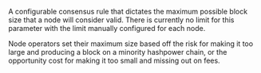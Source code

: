 A configurable consensus rule that dictates the maximum possible block
size that a node will consider valid. There is currently no limit for
this parameter with the limit manually configured for each node.

Node operators set their maximum size based off the risk for making it
too large and producing a block on a minority hashpower chain, or the
opportunity cost for making it too small and missing out on fees.